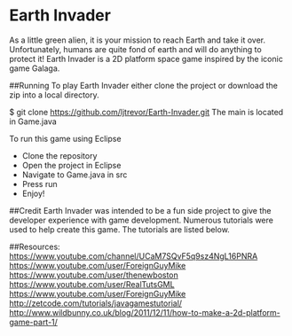 # Earth Invader

As a little green alien, it is your mission to reach Earth and take it over. Unfortunately, humans are quite fond of earth and will do anything to protect it! Earth Invader is a 2D platform space game inspired by the iconic game Galaga.


##Running
To play Earth Invader either clone the project or download the zip into a local directory.

$ git clone https://github.com/ljtrevor/Earth-Invader.git
The main is located in Game.java

To run this game using Eclipse
 - Clone the repository
 - Open the project in Eclipse
 - Navigate to Game.java in src
 - Press run
 - Enjoy!
 

##Credit
Earth Invader was intended to be a fun side project to give the developer experience with game development. 
Numerous tutorials were used to help create this game. The tutorials are listed below. 

##Resources:
https://www.youtube.com/channel/UCaM7SQvF5q9sz4NgL16PNRA
https://www.youtube.com/user/ForeignGuyMike
https://www.youtube.com/user/thenewboston
https://www.youtube.com/user/RealTutsGML
https://www.youtube.com/user/ForeignGuyMike
http://zetcode.com/tutorials/javagamestutorial/
http://www.wildbunny.co.uk/blog/2011/12/11/how-to-make-a-2d-platform-game-part-1/



